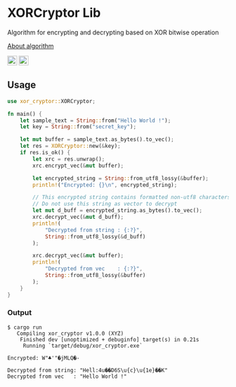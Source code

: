 # XORCryptor Lib

Algorithm for encrypting and decrypting based on XOR bitwise operation

[About algorithm](https://github.com/shank03/XORCryptorLib/blob/main/About.md)

[<img alt="crates.io" src="https://img.shields.io/crates/v/xor_cryptor.svg?style=for-the-badge&color=fc8d62&logo=rust" height="22">](https://crates.io/crates/xor_cryptor)
[<img alt="docs.rs" src="https://img.shields.io/badge/docs.rs-xor_cryptor-66c2a5?style=for-the-badge&labelColor=555555&logo=docs.rs" height="22">](https://docs.rs/xor_cryptor)

## Usage

```rust
use xor_cryptor::XORCryptor;

fn main() {
    let sample_text = String::from("Hello World !");
    let key = String::from("secret_key");

    let mut buffer = sample_text.as_bytes().to_vec();
    let res = XORCryptor::new(&key);
    if res.is_ok() {
        let xrc = res.unwrap();
        xrc.encrypt_vec(&mut buffer);

        let encrypted_string = String::from_utf8_lossy(&buffer);
        println!("Encrypted: {}\n", encrypted_string);

        // This encrypted string contains formatted non-utf8 characters
        // Do not use this string as vector to decrypt
        let mut d_buff = encrypted_string.as_bytes().to_vec();
        xrc.decrypt_vec(&mut d_buff);
        println!(
            "Decrypted from string : {:?}",
            String::from_utf8_lossy(&d_buff)
        );

        xrc.decrypt_vec(&mut buffer);
        println!(
            "Decrypted from vec    : {:?}",
            String::from_utf8_lossy(&buffer)
        );
    }
}
```

### Output
```shell
$ cargo run
   Compiling xor_cryptor v1.0.0 (XYZ)
    Finished dev [unoptimized + debuginfo] target(s) in 0.21s
     Running `target/debug/xor_cryptor.exe`

Encrypted: W"♣'"�jMLQ�-

Decrypted from string: "Hell:4u��D6S\u{c}\u{1e}��K"
Decrypted from vec   : "Hello World !"
```